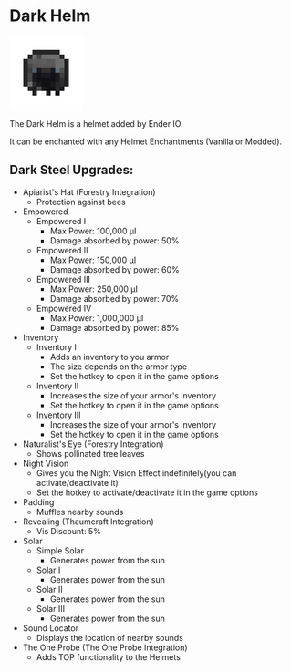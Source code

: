 # Dark Helm
![](renders/dark_steel_helmet.png)

The Dark Helm is a helmet added by Ender IO.

It can be enchanted with any Helmet Enchantments (Vanilla or Modded).

## Dark Steel Upgrades:
* Apiarist's Hat (Forestry Integration)
  - Protection against bees
* Empowered
  - Empowered I
    * Max Power: 100,000 µI
    * Damage absorbed by power: 50%
  - Empowered II
    * Max Power: 150,000 µI
    * Damage absorbed by power: 60%
  - Empowered III
    * Max Power: 250,000 µI
    * Damage absorbed by power: 70%
  - Empowered IV
    * Max Power: 1,000,000 µI
    * Damage absorbed by power: 85%
* Inventory
  - Inventory I
      * Adds an inventory to you armor
      * The size depends on the armor type
      * Set the hotkey to open it in the game options
  - Inventory II
    * Increases the size of your armor's inventory
    * Set the hotkey to open it in the game options
  - Inventory III
    * Increases the size of your armor's inventory
    * Set the hotkey to open it in the game options
* Naturalist's Eye (Forestry Integration)
  - Shows pollinated tree leaves
* Night Vision
  - Gives you the Night Vision Effect indefinitely(you can activate/deactivate it)
  - Set the hotkey to activate/deactivate it in the game options
* Padding
  - Muffles nearby sounds
* Revealing (Thaumcraft Integration)
  - Vis Discount: 5%
* Solar
  - Simple Solar
    * Generates power from the sun
  - Solar I
    * Generates power from the sun
  - Solar II
    * Generates power from the sun
  - Solar III
    * Generates power from the sun
* Sound Locator
  - Displays the location of nearby sounds
* The One Probe (The One Probe Integration)
  - Adds TOP functionality to the Helmets
